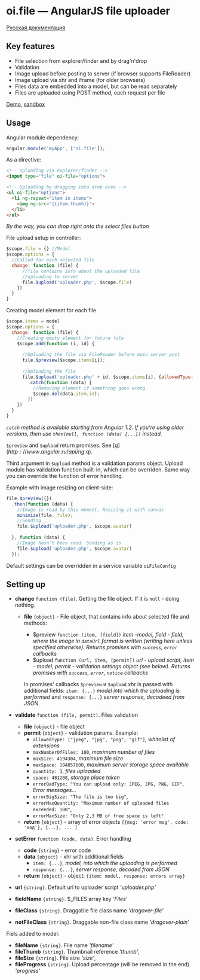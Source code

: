 oi.file — AngularJS file uploader
=======

[Русская документация](https://github.com/tamtakoe/oi.file/wiki/%D0%A0%D1%83%D1%81%D1%81%D0%BA%D0%B0%D1%8F-%D0%B4%D0%BE%D0%BA%D1%83%D0%BC%D0%B5%D0%BD%D1%82%D0%B0%D1%86%D0%B8%D1%8F)

## Key features

* File selection from explorer/finder and by drag'n'drop
* Validation
* Image upload before posting to server (if browser supports FileReader)
* Image upload via xhr and iframe (for older browsers)
* Files data are embedded into a model, but can be read separately
* Files are uploaded using POST method, each request per file

[Demo](http://tamtakoe.ru/uploader/), [sandbox](http://plnkr.co/edit/HKbvgle4zqfqCKcpLJDi?p=preview)

## Usage

Angular module dependency:
```javascript
angular.module('myApp', ['oi.file']);
```

As a directive:
```html
<!-- Uploading via explorer/finder -->
<input type="file" oi-file="options">

<!-- Uploading by dragging into drop area -->
<ul oi-file="options">
  <li ng-repeat="item in items">
    <img ng-src="{{item.thumb}}"> 
  </li>
</ul>
```
*By the way, you can drop right onto the select files button*

File upload setup in controller:
```javascript
$scope.file = {} //Model
$scope.options = {
  //Called for each selected file
  change: function (file) {
      //file contains info about the uploaded file
      //uploading to server
      file.$upload('uploader.php', $scope.file)
    })
  }
}
```

Creating model element for each file
```javascript
$scope.items = model
$scope.options = {
  change: function (file) {
    //Creating empty element for future file
    $scope.add(function (i, id) {
    
      //Uploading the file via FileReader before main server post
      file.$preview($scope.items[i]);
      
      //Uploading the file
      file.$upload('uploader.php' + id, $scope.items[i], {allowedType: ["jpeg", "jpg", "png"]})
        .catch(function (data) {
          //Removing element if something goes wrong
          $scope.del(data.item.id);
        })
    })
  }
}
```
*`catch` method is available starting from Angular 1.2. If you're using older versions, then use `then(null, function (data) {...})` instead.*

`$preview` and `$upload` return promises. See [$q](http://www.angular.ru/api/ng.$q).

Third argument in `$upload` method is a validation params object.
Upload module has validation function built-in, which can be overriden.
Same way you can override the function of error handling.

Example with image resizing on client-side:
```javascript
file.$preview({})
  .then(function (data) {
    //Image is read by this moment. Resizing it with canvas
    minimize(file._file);
    //Sending
    file.$upload('uploader.php', $scope.avatar)
    
  }, function (data) {
    //Image hasn't been read. Sending as is
    file.$upload('uploader.php', $scope.avatar)
  });
```



Default settings can be overridden in a service variable `oiFileConfig`

## Setting up
- **change** `function (file)`. Getting the file object. If it is `null` - doing nothing.
    - **file** `{object}` - File object, that contains info about selected file and methods: 
       - $preview `function (item, [field])`      *item -model, field - field, where the image in `dataUrl` format is written (writing here unless specified otherwise).
                                                   Returns promises with `success`, `error` callbacks*
       - $upload `function (url, item, [permit])` *url - upload script, item - model, permit - validation settings object (see below).
                                                   Returns promises with `success`, `error`, `notice` callbacks*

       In promises' callbacks `$preview` и `$upload`  xhr is passed with additional fields: 
       `item: {...}`     *model into which the uploading is performed* and
       `response: {...}` *server response, decodeed from JSON*

- **validate** `function (file, permit)`. Files validation
    - **file** `{object}`   - file object
    - **permit** `{object}` - validation params. Example:
        - `allowedType: ["jpeg", "jpg", "png", "gif"]`, *whitelist of extensions*
        - `maxNumberOfFiles: 100`, *maximum number of files*
        - `maxSize: 4194304`,      *maximum file size*
        - `maxSpace: 104857600`,   *maximum server storage space available*
        - `quantity: 3`,           *files uploaded*
        - `space: 481208`,         *storage place taken*
        - `errorBadType: "You can upload only: JPEG, JPG, PNG, GIF"`, *Error messages...*
        - `errorBigSize: "The file is too big"`,
        - `errorMaxQuantity: "Maximum number of uploaded files exceeded: 100"`,
        - `errorMaxSize: "Only 2,3 МB of free space is left"`
    - **return** `{object}` - array of error objects `[{msg: 'error msg', code: 'код'}, {...}, ... ]`

- **setError** `function (code, data)`. Error handling
    - **code** `{string}` - error code
    - **data** `{object}` - xhr with additional fields
        - `item: {...}`,     *model, into which the uploading is performed*
        - `response: {...}`, *server response, decoded from JSON*
    - **return** `{object}` - object: `{item: model, response: errors array}`

- **url** `{string}`.          Default url to uploader script *'uploader.php'*
- **fieldName** `{string}`.    $_FILES array key *'Files'*
- **fileClass** `{string}`.    Draggable file class name *'dragover-file'*
- **notFileClass** `{string}`. Draggable non-file class name *'dragover-plain'*

Fiels added to model:
- **fileName** `{string}`.     File name *'filename'*
- **fileThumb** `{string}`.    Thumbnail reference *'thumb'*,
- **fileSize** `{string}`.     File size *'size'*,
- **fileProgress** `{string}`. Upload percentage (will be removed in the end) *'progress'*
